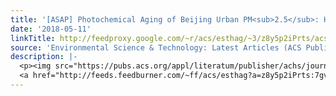 ```yaml
---
title: '[ASAP] Photochemical Aging of Beijing Urban PM<sub>2.5</sub>: HONO Production'
date: '2018-05-11'
linkTitle: http://feedproxy.google.com/~r/acs/esthag/~3/z8y5p2iPrts/acs.est.8b00538
source: 'Environmental Science & Technology: Latest Articles (ACS Publications)'
description: |-
  <p><img src="https://pubs.acs.org/appl/literatum/publisher/achs/journals/content/esthag/0/esthag.ahead-of-print/acs.est.8b00538/20180511/images/medium/es-2018-005389_0006.gif" alt="TOC Graphic"/></p><div><cite>Environmental Science & Technology</cite></div><div>DOI: 10.1021/acs.est.8b00538</div><div class="feedflare">
  <a href="http://feeds.feedburner.com/~ff/acs/esthag?a=z8y5p2iPrts:7gvThDDWDas:yIl2AUoC8zA"><img src="http://feeds.feedburner.com/~ff/acs/esthag?d=yIl2AUoC8zA" border="0"></img></a>
---
```

